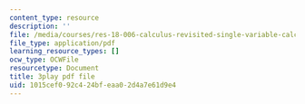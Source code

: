 ```yaml
---
content_type: resource
description: ''
file: /media/courses/res-18-006-calculus-revisited-single-variable-calculus-fall-2010/1015cef092c424bfeaa02d4a7e61d9e4_MFRWDuduuSw.pdf
file_type: application/pdf
learning_resource_types: []
ocw_type: OCWFile
resourcetype: Document
title: 3play pdf file
uid: 1015cef0-92c4-24bf-eaa0-2d4a7e61d9e4
---
```

